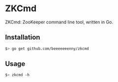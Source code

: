 # ZKCmd

ZKCmd: ZooKeeper command line tool, written in Go.

## Installation

```bash
$> go get github.com/beeeeeeenny/zkcmd
```

## Usage

```bash
$> zkcmd -h
```
